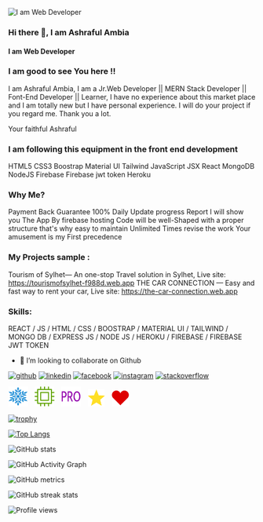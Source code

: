 
![I am Web Developer](https://scontent.fdac5-1.fna.fbcdn.net/v/t39.30808-6/s960x960/262158469_4777063745690454_4239618955092150342_n.jpg?_nc_cat=100&_nc_rgb565=1&ccb=1-5&_nc_sid=e3f864&_nc_eui2=AeGQTq5yMWI2gybVvKct98ZEdKg1Wu9l_Lh0qDVa72X8uI4UEK_hRvaPGxyxoapnQrr07F6thJ3CcStpQfxPKwc7&_nc_ohc=tq7X9JvmA3wAX9YF6Rd&tn=OOKUiiUG1IMGSSpL&_nc_ht=scontent.fdac5-1.fna&oh=00_AT9xx82i2Sp1xnyFuN1_hg018cdc10-rrFdQHywQnRIEHA&oe=61D12992)
### Hi there 👋, I am Ashraful Ambia
#### I am Web Developer

### I am good to see You here !!
I am Ashraful Ambia, I am a Jr.Web Developer || MERN Stack Developer || Font-End Developer || Learner, I have no experience about this market place and I am totally new but I have personal experience. I will do your project if you regard me. Thank you a lot.

Your faithful Ashraful
### I am following this equipment in the front end development

HTML5
CSS3
Boostrap
Material UI
Tailwind
JavaScript
JSX
React
MongoDB
NodeJS
Firebase
Firebase jwt token
Heroku

### Why Me?

Payment Back Guarantee 100%
Daily Update progress Report I will show you The App By firebase hosting 
Code will be well-Shaped with a proper structure that's why easy to maintain 
Unlimited Times revise the work
Your amusement is my First precedence

### My Projects sample :

Tourism of Sylhet— An one-stop Travel solution in Sylhet, Live site: https://tourismofsylhet-f988d.web.app
THE CAR CONNECTION — Easy and fast way to rent your car, Live site: https://the-car-connection.web.app


### Skills:
REACT / JS / HTML / CSS / BOOSTRAP / MATERIAL UI / TAILWIND / MONGO DB / EXPRESS JS / NODE JS / HEROKU / FIREBASE / FIREBASE JWT TOKEN

- 👯 I’m looking to collaborate on Github 


[<img src='https://cdn.jsdelivr.net/npm/simple-icons@3.0.1/icons/github.svg' alt='github' height='40'>](https://github.com/ashrafulambia12)  [<img src='https://cdn.jsdelivr.net/npm/simple-icons@3.0.1/icons/linkedin.svg' alt='linkedin' height='40'>](https://www.linkedin.com/in/ashraful-ambia-3504a5216/)  [<img src='https://cdn.jsdelivr.net/npm/simple-icons@3.0.1/icons/facebook.svg' alt='facebook' height='40'>](https://www.facebook.com/ashraful.adil)  [<img src='https://cdn.jsdelivr.net/npm/simple-icons@3.0.1/icons/instagram.svg' alt='instagram' height='40'>](https://www.instagram.com/shafique.medical/)  [<img src='https://cdn.jsdelivr.net/npm/simple-icons@3.0.1/icons/stackoverflow.svg' alt='stackoverflow' height='40'>](https://stackoverflow.com/users/users/16692234/ashraful-ambia-adil)  

<a href='https://archiveprogram.github.com/'><img src='https://raw.githubusercontent.com/acervenky/animated-github-badges/master/assets/acbadge.gif' width='40' height='40'></a> <a href='https://docs.github.com/en/developers'><img src='https://raw.githubusercontent.com/acervenky/animated-github-badges/master/assets/devbadge.gif' width='40' height='40'></a> <a href='https://github.com/pricing'><img src='https://raw.githubusercontent.com/acervenky/animated-github-badges/master/assets/pro.gif' width='40' height='40'></a> <a href='https://stars.github.com/'><img src='https://raw.githubusercontent.com/acervenky/animated-github-badges/master/assets/starbadge.gif' width='35' height='35'></a> <a href='https://docs.github.com/en/github/supporting-the-open-source-community-with-github-sponsors'><img src='https://raw.githubusercontent.com/acervenky/animated-github-badges/master/assets/sponsorbadge.gif' width='35' height='35'></a> 

[![trophy](https://github-profile-trophy.vercel.app/?username=ashrafulambia12)](https://github.com/ryo-ma/github-profile-trophy)

[![Top Langs](https://github-readme-stats.vercel.app/api/top-langs/?username=ashrafulambia12)](https://github.com/anuraghazra/github-readme-stats)

![GitHub stats](https://github-readme-stats.vercel.app/api?username=ashrafulambia12&show_icons=true&count_private=true)  

![GitHub Activity Graph](https://activity-graph.herokuapp.com/graph?username=ashrafulambia12)  

![GitHub metrics](https://metrics.lecoq.io/ashrafulambia12)  

![GitHub streak stats](https://github-readme-streak-stats.herokuapp.com/?user=ashrafulambia12)  

![Profile views](https://gpvc.arturio.dev/ashrafulambia12)  
